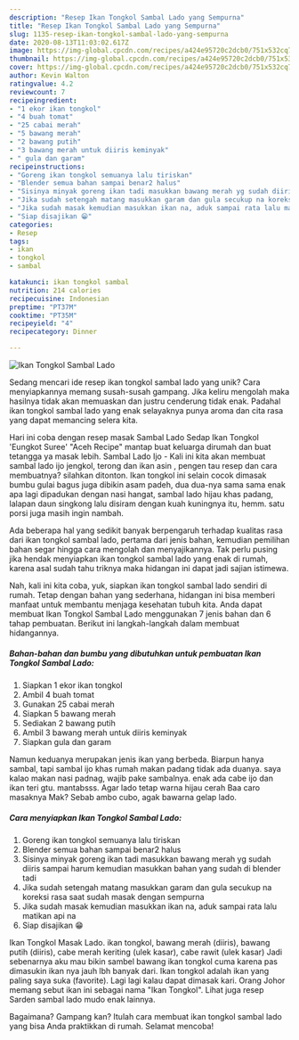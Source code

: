 ```yaml
---
description: "Resep Ikan Tongkol Sambal Lado yang Sempurna"
title: "Resep Ikan Tongkol Sambal Lado yang Sempurna"
slug: 1135-resep-ikan-tongkol-sambal-lado-yang-sempurna
date: 2020-08-13T11:03:02.617Z
image: https://img-global.cpcdn.com/recipes/a424e95720c2dcb0/751x532cq70/ikan-tongkol-sambal-lado-foto-resep-utama.jpg
thumbnail: https://img-global.cpcdn.com/recipes/a424e95720c2dcb0/751x532cq70/ikan-tongkol-sambal-lado-foto-resep-utama.jpg
cover: https://img-global.cpcdn.com/recipes/a424e95720c2dcb0/751x532cq70/ikan-tongkol-sambal-lado-foto-resep-utama.jpg
author: Kevin Walton
ratingvalue: 4.2
reviewcount: 7
recipeingredient:
- "1 ekor ikan tongkol"
- "4 buah tomat"
- "25 cabai merah"
- "5 bawang merah"
- "2 bawang putih"
- "3 bawang merah untuk diiris keminyak"
- " gula dan garam"
recipeinstructions:
- "Goreng ikan tongkol semuanya lalu tiriskan"
- "Blender semua bahan sampai benar2 halus"
- "Sisinya minyak goreng ikan tadi masukkan bawang merah yg sudah diiris sampai harum kemudian masukkan bahan yang sudah di blender tadi"
- "Jika sudah setengah matang masukkan garam dan gula secukup na koreksi rasa saat sudah masak dengan sempurna"
- "Jika sudah masak kemudian masukkan ikan na, aduk sampai rata lalu matikan api na"
- "Siap disajikan 😁"
categories:
- Resep
tags:
- ikan
- tongkol
- sambal

katakunci: ikan tongkol sambal 
nutrition: 214 calories
recipecuisine: Indonesian
preptime: "PT37M"
cooktime: "PT35M"
recipeyield: "4"
recipecategory: Dinner

---
```



![Ikan Tongkol Sambal Lado](https://img-global.cpcdn.com/recipes/a424e95720c2dcb0/751x532cq70/ikan-tongkol-sambal-lado-foto-resep-utama.jpg)

Sedang mencari ide resep ikan tongkol sambal lado yang unik? Cara menyiapkannya memang susah-susah gampang. Jika keliru mengolah maka hasilnya tidak akan memuaskan dan justru cenderung tidak enak. Padahal ikan tongkol sambal lado yang enak selayaknya punya aroma dan cita rasa yang dapat memancing selera kita.

Hari ini coba dengan resep masak Sambal Lado Sedap Ikan Tongkol &#39;Eungkot Suree&#39; &#34;Aceh Recipe&#34; mantap buat keluarga dirumah dan buat tetangga ya masak lebih. Sambal Lado Ijo - Kali ini kita akan membuat sambal lado ijo jengkol, terong dan ikan asin , pengen tau resep dan cara membuatnya? silahkan ditonton. Ikan tongkol ini selain cocok dimasak bumbu gulai bagus juga dibikin asam padeh, dua dua-nya sama sama enak apa lagi dipadukan dengan nasi hangat, sambal lado hijau khas padang, lalapan daun singkong lalu disiram dengan kuah kuningnya itu, hemm. satu porsi juga masih ingin nambah.

Ada beberapa hal yang sedikit banyak berpengaruh terhadap kualitas rasa dari ikan tongkol sambal lado, pertama dari jenis bahan, kemudian pemilihan bahan segar hingga cara mengolah dan menyajikannya. Tak perlu pusing jika hendak menyiapkan ikan tongkol sambal lado yang enak di rumah, karena asal sudah tahu triknya maka hidangan ini dapat jadi sajian istimewa.


Nah, kali ini kita coba, yuk, siapkan ikan tongkol sambal lado sendiri di rumah. Tetap dengan bahan yang sederhana, hidangan ini bisa memberi manfaat untuk membantu menjaga kesehatan tubuh kita. Anda dapat membuat Ikan Tongkol Sambal Lado menggunakan 7 jenis bahan dan 6 tahap pembuatan. Berikut ini langkah-langkah dalam membuat hidangannya.

<!--inarticleads1-->

##### Bahan-bahan dan bumbu yang dibutuhkan untuk pembuatan Ikan Tongkol Sambal Lado:

1. Siapkan 1 ekor ikan tongkol
1. Ambil 4 buah tomat
1. Gunakan 25 cabai merah
1. Siapkan 5 bawang merah
1. Sediakan 2 bawang putih
1. Ambil 3 bawang merah untuk diiris keminyak
1. Siapkan  gula dan garam


Namun keduanya merupakan jenis ikan yang berbeda. Biarpun hanya sambal, tapi sambal ijo khas rumah makan padang tidak ada duanya. saya kalao makan nasi padnag, wajib pake sambalnya. enak ada cabe ijo dan ikan teri gtu. mantabsss. Agar lado tetap warna hijau cerah Baa caro masaknya Mak? Sebab ambo cubo, agak bawarna gelap lado. 

<!--inarticleads2-->

##### Cara menyiapkan Ikan Tongkol Sambal Lado:

1. Goreng ikan tongkol semuanya lalu tiriskan
1. Blender semua bahan sampai benar2 halus
1. Sisinya minyak goreng ikan tadi masukkan bawang merah yg sudah diiris sampai harum kemudian masukkan bahan yang sudah di blender tadi
1. Jika sudah setengah matang masukkan garam dan gula secukup na koreksi rasa saat sudah masak dengan sempurna
1. Jika sudah masak kemudian masukkan ikan na, aduk sampai rata lalu matikan api na
1. Siap disajikan 😁


Ikan Tongkol Masak Lado. ikan tongkol, bawang merah (diiris), bawang putih (diiris), cabe merah keriting (ulek kasar), cabe rawit (ulek kasar) Jadi sebenarnya aku mau bikin sambel bawang ikan tongkol cuma karena pas dimasukin ikan nya jauh lbh banyak dari. Ikan tongkol adalah ikan yang paling saya suka (favorite). Lagi lagi kalau dapat dimasak kari. Orang Johor memang sebut ikan ini sebagai nama &#34;Ikan Tongkol&#34;. Lihat juga resep Sarden sambal lado mudo enak lainnya. 

Bagaimana? Gampang kan? Itulah cara membuat ikan tongkol sambal lado yang bisa Anda praktikkan di rumah. Selamat mencoba!
